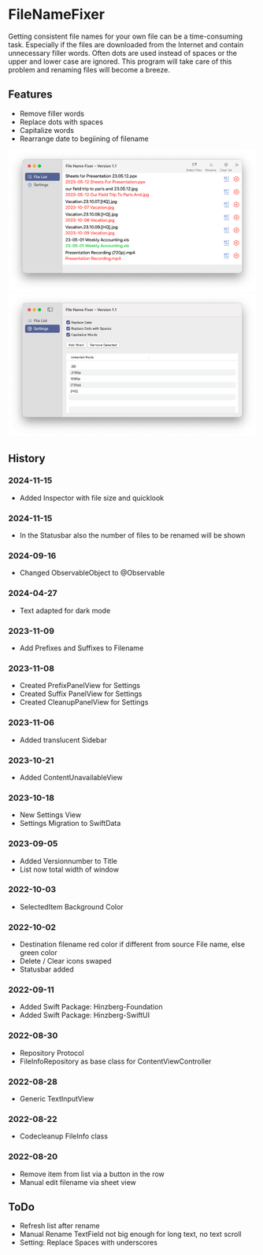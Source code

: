 #  FileNameFixer

Getting consistent file names for your own file can be a time-consuming task. 
Especially if the files are downloaded from the Internet and contain unnecessary filler words. 
Often dots are used instead of spaces or the upper and lower case are ignored. 
This program will take care of this problem and renaming files will become a breeze. 

## Features
- Remove filler words
- Replace dots with spaces
- Capitalize words
- Rearrange date to begiining of filename

![Screenshot 1](https://github.com/hinzberg/FileNameFixer/blob/main/FileNameFixer/Screenshots/Screenshot%201.png)
![Screenshot 2](https://github.com/hinzberg/FileNameFixer/blob/main/FileNameFixer/Screenshots/Screenshot%202.png)

## History

### 2024-11-15
- Added Inspector with file size and quicklook

### 2024-11-15
- In the Statusbar also the number of files to be renamed will be shown

### 2024-09-16
- Changed ObservableObject to @Observable

### 2024-04-27
- Text adapted for dark mode

### 2023-11-09
- Add Prefixes and Suffixes to Filename

### 2023-11-08
- Created PrefixPanelView for Settings
- Created Suffix PanelView for Settings
- Created CleanupPanelView for Settings

### 2023-11-06
- Added translucent Sidebar

### 2023-10-21
- Added ContentUnavailableView

### 2023-10-18 
- New Settings View
- Settings Migration to SwiftData

### 2023-09-05
- Added Versionnumber to Title
- List now total width of window

### 2022-10-03
- SelectedItem Background Color

### 2022-10-02
- Destination filename red color if different from source File name, else green color
- Delete / Clear icons swaped 
- Statusbar added

### 2022-09-11
- Added Swift Package: Hinzberg-Foundation
- Added Swift Package: Hinzberg-SwiftUI

### 2022-08-30
- Repository Protocol
- FileInfoRepository as base class for ContentViewController

### 2022-08-28
- Generic TextInputView

### 2022-08-22
- Codecleanup FileInfo class

### 2022-08-20
- Remove item from list via a button in the row
- Manual edit filename via sheet view

## ToDo
- Refresh list after rename
- Manual Rename TextField not big enough for long text, no text scroll
- Setting: Replace Spaces with underscores
